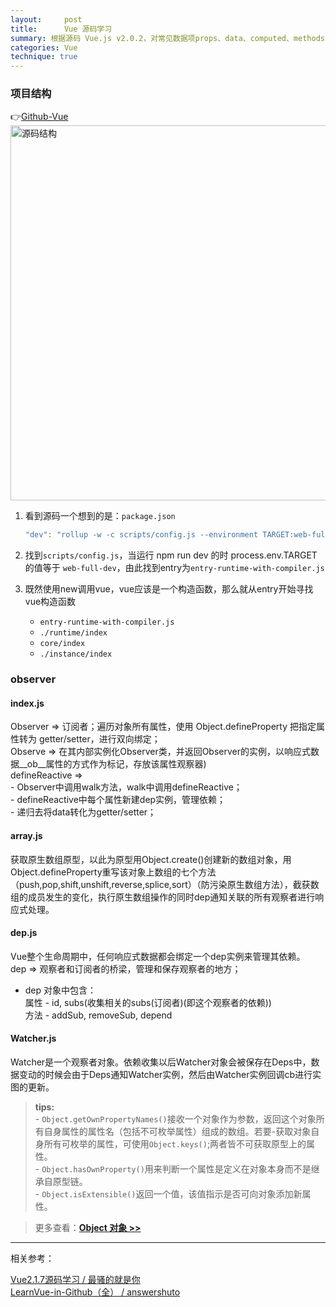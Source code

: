 ```yaml
---
layout:     post
title:      Vue 源码学习
summary: 根据源码 Vue.js v2.0.2，对常见数据项props、data、computed、methods、watch的工作原理进行解析 
categories: Vue
technique: true
---
```


### 项目结构

👉[Github-Vue](https://github.com/vuejs/vue)
<img src="https://raw.githubusercontent.com/Selenamona/Selenamona.github.io/master/assets/images/original-code-vue-original.jpg" width="600" title="源码结构"/>


1. 看到源码一个想到的是：`package.json`  
    ```javascript 
    "dev": "rollup -w -c scripts/config.js --environment TARGET:web-full-dev",
    ```   

2. 找到`scripts/config.js`，当运行 npm run dev 的时 process.env.TARGET 的值等于 `web-full-dev`，由此找到entry为`entry-runtime-with-compiler.js`
  
3. 既然使用new调用vue，vue应该是一个构造函数，那么就从entry开始寻找vue构造函数      
    - `entry-runtime-with-compiler.js` 
    - `./runtime/index` 
    - `core/index` 
    - `./instance/index`


### observer

#### index.js 

Observer => 订阅者；遍历对象所有属性，使用 Object.defineProperty 把指定属性转为 getter/setter，进行双向绑定；   
Observe => 在其内部实例化Observer类，并返回Observer的实例，以响应式数据__ob__属性的方式作为标记，存放该属性观察器)    
defineReactive =>   
    - Observer中调用walk方法，walk中调用defineReactive；   
    - defineReactive中每个属性新建dep实例，管理依赖；  
    - 递归去将data转化为getter/setter；   

#### array.js

获取原生数组原型，以此为原型用Object.create()创建新的数组对象，用Object.defineProperty重写该对象上数组的七个方法（push,pop,shift,unshift,reverse,splice,sort）（防污染原生数组方法），截获数组的成员发生的变化，执行原生数组操作的同时dep通知关联的所有观察者进行响应式处理。   

#### dep.js

Vue整个生命周期中，任何响应式数据都会绑定一个dep实例来管理其依赖。                                   
dep => 观察者和订阅者的桥梁，管理和保存观察者的地方；   

- dep 对象中包含：                               
    属性 - id, subs(收集相关的subs(订阅者)(即这个观察者的依赖))                     
    方法 - addSub, removeSub, depend  

#### Watcher.js

Watcher是一个观察者对象。依赖收集以后Watcher对象会被保存在Deps中，数据变动的时候会由于Deps通知Watcher实例，然后由Watcher实例回调cb进行实图的更新。  
  

> **tips:**       
    - `Object.getOwnPropertyNames()`接收一个对象作为参数，返回这个对象所有自身属性的属性名（包括不可枚举属性）组成的数组。若要-获取对象自身所有可枚举的属性，可使用`Object.keys()`;两者皆不可获取原型上的属性。   
    - `Object.hasOwnProperty()`用来判断一个属性是定义在对象本身而不是继承自原型链。   
    - `Object.isExtensible()`返回一个值，该值指示是否可向对象添加新属性。   

> 更多查看：**[Object 对象 >>](https://msdn.microsoft.com/zh-cn/library/dn342818(v=vs.94).aspx)**


******************************

相关参考：

[Vue2.1.7源码学习 / 最骚的就是你](https://www.cnblogs.com/libin-1/p/6845669.html)     
[LearnVue-in-Github（全） / answershuto](https://github.com/answershuto/learnVue)






  
  




